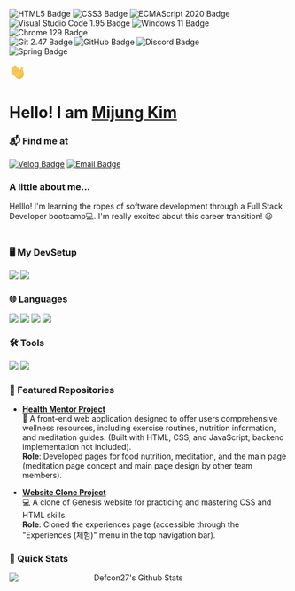 ![HTML5 Badge](https://img.shields.io/badge/HTML5-E34F26?logo=html5&logoColor=white) ![CSS3 Badge](https://img.shields.io/badge/CSS3-1572B6?logo=css3&logoColor=white) ![ECMAScript 2020 Badge](https://img.shields.io/badge/ECMAScript%202020-000000?logo=javascript&logoColor=white&labelColor=000000)  
![Visual Studio Code 1.95 Badge](https://img.shields.io/badge/Visual%20Studio%20Code_1.95.0-007ACC?logo=visual-studio-code&logoColor=white) ![Windows 11 Badge](https://img.shields.io/badge/Windows%2011-0078D6?logo=windows&logoColor=white) ![Chrome 129 Badge](https://img.shields.io/badge/Chrome%20129-4285F4?logo=googlechrome&logoColor=white)  
![Git 2.47 Badge](https://img.shields.io/badge/Git%202.47-F05032?logo=git&logoColor=white) ![GitHub Badge](https://img.shields.io/badge/GitHub-181717?logo=github&logoColor=white) ![Discord Badge](https://img.shields.io/badge/Discord-5865F2?logo=discord&logoColor=white)  
![Spring Badge](https://img.shields.io/badge/Spring-6DB33F?logo=spring&logoColor=white)


<img width="30px" margin="0px" src="https://raw.githubusercontent.com/ABSphreak/ABSphreak/master/gifs/Hi.gif">
<h1>Hello! I am <a href="https://github.com/Defcon27">Mijung Kim</a> </h1>
</h1>

### 📬 Find me at
[![Velog Badge](https://velog-readme-stats.vercel.app/api/badge?name=Velog)](https://velog.io/@kimmy25312)
[![Email Badge](https://img.shields.io/badge/Email-blue.svg)](mailto:mj10283@naver.com)

### A little about me... 
Helllo! I'm learning the ropes of software development through a Full Stack Developer bootcamp💻. I'm really excited about this career transition!  😃<br/><br/>


### 🖥️ My DevSetup
<img src="https://img.shields.io/badge/Windows 11-555555.svg?&style=flat-square&logo=windows&logoColor=0078D6"> <img src="https://img.shields.io/badge/Google Chrome 129-4285F4?style=flat-square&logo=google-chrome&logoColor=white">
<br>

### 🌐 Languages
<img src="https://img.shields.io/badge/JavaScript (ES2020)-F7DF1E?style=flat-square&logo=javascript&logoColor=black"> <img src="https://img.shields.io/badge/Java-007396?style=flat-square&logo=java&logoColor=white"> <img src="https://img.shields.io/badge/HTML5-E34F26?style=flat-square&logo=HTML5&logoColor=white"> <img src="https://img.shields.io/badge/CSS3-1572B6?style=flat-square&logo=CSS3&logoColor=white">
<br>

### 🛠 Tools
<img src="https://img.shields.io/badge/VS Code-555555?style=flat-square&logo=visual-studio-code&logoColor=007ACC"> <img src="https://img.shields.io/badge/Git 2.47-F05032?style=flat-square&logo=git&logoColor=white">
<br>

### 🌟 Featured Repositories  
- [**Health Mentor Project**](https://github.com/Calorie-Code/Health-Mentor)  
  🧘 A front-end web application designed to offer users comprehensive wellness resources, including exercise routines, nutrition information, and meditation guides. (Built with HTML, CSS, and JavaScript; backend implementation not included).  
  **Role**: Developed pages for food nutrition, meditation, and the main page (meditation page concept and main page design by other team members).
  
- [**Website Clone Project**](https://github.com/mjkim41/genesis-web-clone)  
  💻 A clone of Genesis website for practicing and mastering CSS and HTML skills.  
  **Role**: Cloned the experiences page (accessible through the "Experiences (체험)" menu in the top navigation bar).

  
### 🚀 Quick Stats
<p align="center">
<img width="450" align="left" src="https://github-readme-stats-defcon27.vercel.app/api?username=mjkim41&show_icons=true&line_height=21&theme=react" alt="Defcon27's Github Stats" />
</p>
